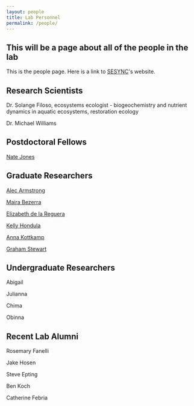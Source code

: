 ```yaml
---
layout: people
title: Lab Personnel
permalink: /people/
---
```



## This will be a page about all of the people in the lab

This is the people page. Here is a link to [SESYNC][SESYNC]'s website.
  
## Research Scientists

Dr. Solange Filoso, ecosystems ecologist - biogeochemistry and nutrient dynamics in aquatic ecosystems, restoration ecology

Dr. Michael Williams

## Postdoctoral Fellows

[Nate Jones][Nate]

## Graduate Researchers

[Alec Armstrong][Alec]

[Maira Bezerra][Maira]

[Elizabeth de la Reguera][Elizabeth]

[Kelly Hondula][Kelly]

[Anna Kottkamp][Anna]

[Graham Stewart][Graham]

## Undergraduate Researchers

Abigail

Julianna

Chima

Obinna

## Recent Lab Alumni

Rosemary Fanelli

Jake Hosen

Steve Epting

Ben Koch

Catherine Febria

[Maira]: http://www.sesync.org/users/mbezerra
[Kelly]: http://www.sesync.org/users/khondula
[Graham]: http://www.sesync.org/users/gstewart
[Elizabeth]: http://www.sesync.org/users/ereguera
[Anna]: http://www.sesync.org/users/akottkamp
[Alec]: http://www.sesync.org/users/aarmstrong
[Nate]: http://www.sesync.org/users/njones
[SESYNC]: http://www.sesync.org